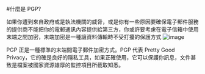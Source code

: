 [Title]: # (什麼是PGP?)
[Order]: # (0)

#什麼是 PGP?

如果你遭到來自政府或是執法機關的威脅，或是你有一些原因要確保電子郵件服務的提供商不能把你的電郵通訊內容提供給第三方，你或許要考慮在電子信箱中使用末端之間加密，末端加密是一種讓資料傳輸時不受打擾的保護方式
![image](email3.png)

PGP 正是一種標準的末端間電子郵件加密方式。PGP 代表 Pretty Good Privacy，它的確是良好的隱私工具，如果正確使用，它可以保護你訊息，文件甚致是檔案被國家資源雄厚的監控項目所截取知悉。